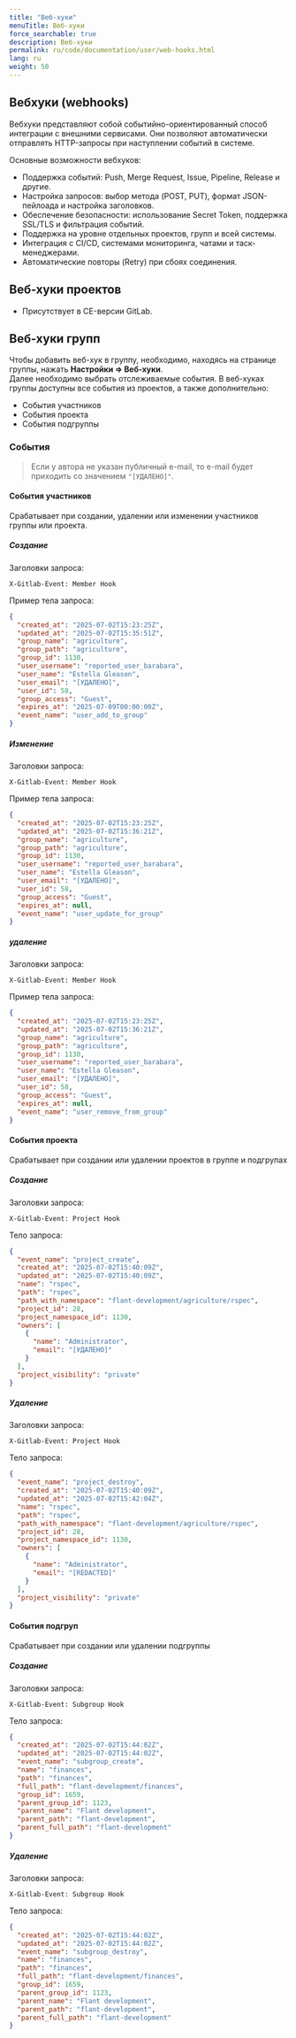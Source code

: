 ```yaml
---
title: "Веб-хуки"
menuTitle: Веб-хуки
force_searchable: true
description: Веб-хуки
permalink: ru/code/documentation/user/web-hooks.html
lang: ru
weight: 50
---
```

## Вебхуки (webhooks)

Вебхуки представляют собой событийно-ориентированный способ интеграции с внешними сервисами. Они позволяют автоматически отправлять HTTP-запросы при наступлении событий в системе.

Основные возможности вебхуков:

- Поддержка событий: Push, Merge Request, Issue, Pipeline, Release и другие.
- Настройка запросов: выбор метода (POST, PUT), формат JSON-пейлоада и настройка заголовков.
- Обеспечение безопасности: использование Secret Token, поддержка SSL/TLS и фильтрация событий.
- Поддержка на уровне отдельных проектов, групп и всей системы.
- Интеграция с CI/CD, системами мониторинга, чатами и таск-менеджерами.
- Автоматические повторы (Retry) при сбоях соединения.

## Веб-хуки проектов

- Присутствует в CE-версии GitLab.

## Веб-хуки групп

Чтобы добавить веб-хук в группу, необходимо, находясь на странице группы, нажать **Настройки => Веб-хуки**.  
Далее необходимо выбрать отслеживаемые события. В веб-хуках группы доступны все события из проектов, а также дополнительно:
- События участников
- События проекта
- События подгруппы

### События

> Если у автора не указан публичный e-mail, то e-mail будет приходить со значением `"[УДАЛЕНО]"`.

#### События участников

Срабатывает при создании, удалении или изменении участников группы или проекта.

##### Создание

Заголовки запроса:

```text
X-Gitlab-Event: Member Hook
```

Пример тела запроса:

```json
{
  "created_at": "2025-07-02T15:23:25Z",
  "updated_at": "2025-07-02T15:35:51Z",
  "group_name": "agriculture",
  "group_path": "agriculture",
  "group_id": 1130,
  "user_username": "reported_user_barabara",
  "user_name": "Estella Gleason",
  "user_email": "[УДАЛЕНО]",
  "user_id": 58,
  "group_access": "Guest",
  "expires_at": "2025-07-09T00:00:00Z",
  "event_name": "user_add_to_group"
}

```

##### Изменение

Заголовки запроса:

```text
X-Gitlab-Event: Member Hook
```

Пример тела запроса:

```json
{
  "created_at": "2025-07-02T15:23:25Z",
  "updated_at": "2025-07-02T15:36:21Z",
  "group_name": "agriculture",
  "group_path": "agriculture",
  "group_id": 1130,
  "user_username": "reported_user_barabara",
  "user_name": "Estella Gleason",
  "user_email": "[УДАЛЕНО]",
  "user_id": 58,
  "group_access": "Guest",
  "expires_at": null,
  "event_name": "user_update_for_group"
}

```

##### удаление

Заголовки запроса:

```text
X-Gitlab-Event: Member Hook
```

Пример тела запроса:

```json
{
  "created_at": "2025-07-02T15:23:25Z",
  "updated_at": "2025-07-02T15:36:21Z",
  "group_name": "agriculture",
  "group_path": "agriculture",
  "group_id": 1130,
  "user_username": "reported_user_barabara",
  "user_name": "Estella Gleason",
  "user_email": "[УДАЛЕНО]",
  "user_id": 58,
  "group_access": "Guest",
  "expires_at": null,
  "event_name": "user_remove_from_group"
}

```

#### События проекта

Срабатывает при создании или удалении проектов в группе и подгрупах

##### Создание

Заголовки запроса:

```text
X-Gitlab-Event: Project Hook
```

Тело запроса:

```json
{
  "event_name": "project_create",
  "created_at": "2025-07-02T15:40:09Z",
  "updated_at": "2025-07-02T15:40:09Z",
  "name": "rspec",
  "path": "rspec",
  "path_with_namespace": "flant-development/agriculture/rspec",
  "project_id": 28,
  "project_namespace_id": 1130,
  "owners": [
    {
      "name": "Administrator",
      "email": "[УДАЛЕНО]"
    }
  ],
  "project_visibility": "private"
}
```

##### Удаление

Заголовки запроса:

```text
X-Gitlab-Event: Project Hook
```

Тело запроса:

```json
{
  "event_name": "project_destroy",
  "created_at": "2025-07-02T15:40:09Z",
  "updated_at": "2025-07-02T15:42:04Z",
  "name": "rspec",
  "path": "rspec",
  "path_with_namespace": "flant-development/agriculture/rspec",
  "project_id": 28,
  "project_namespace_id": 1130,
  "owners": [
    {
      "name": "Administrator",
      "email": "[REDACTED]"
    }
  ],
  "project_visibility": "private"
}
```

#### События подгруп

Срабатывает при создании или удалении подгруппы

##### Создание

Заголовки запроса:

```text
X-Gitlab-Event: Subgroup Hook
```

Тело запроса:

```json
{
  "created_at": "2025-07-02T15:44:02Z",
  "updated_at": "2025-07-02T15:44:02Z",
  "event_name": "subgroup_create",
  "name": "finances",
  "path": "finances",
  "full_path": "flant-development/finances",
  "group_id": 1659,
  "parent_group_id": 1123,
  "parent_name": "Flant development",
  "parent_path": "flant-development",
  "parent_full_path": "flant-development"
}
```

##### Удаление

Заголовки запроса:

```text
X-Gitlab-Event: Subgroup Hook
```

Тело запроса:

```json
{
  "created_at": "2025-07-02T15:44:02Z",
  "updated_at": "2025-07-02T15:44:02Z",
  "event_name": "subgroup_destroy",
  "name": "finances",
  "path": "finances",
  "full_path": "flant-development/finances",
  "group_id": 1659,
  "parent_group_id": 1123,
  "parent_name": "Flant development",
  "parent_path": "flant-development",
  "parent_full_path": "flant-development"
}
```
